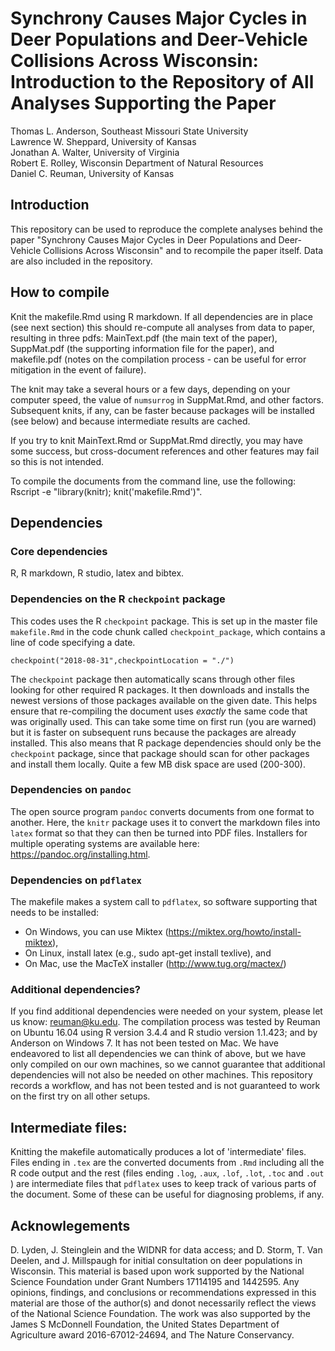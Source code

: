 # Synchrony Causes Major Cycles in Deer Populations and Deer-Vehicle Collisions Across Wisconsin: Introduction to the Repository of All Analyses Supporting the Paper

Thomas L. Anderson, Southeast Missouri State University  
Lawrence W. Sheppard, University of Kansas  
Jonathan A. Walter, University of Virginia  
Robert E. Rolley, Wisconsin Department of Natural Resources  
Daniel C. Reuman, University of Kansas  

## Introduction

This repository can be used to reproduce the complete analyses behind the paper "Synchrony Causes Major Cycles in Deer Populations and Deer-Vehicle Collisions Across Wisconsin" and to recompile the paper itself. Data are also included in the repository. 

## How to compile

Knit the makefile.Rmd using R markdown. If all dependencies are in place (see next section) this should re-compute all analyses from data to paper, resulting in three pdfs: MainText.pdf (the main text of the paper), SuppMat.pdf (the supporting information file for the paper), and makefile.pdf (notes on the compilation process - can be useful for error mitigation in the event of failure). 

The knit may take a several hours or a few days, depending on your computer speed, the value of `numsurrog` in SuppMat.Rmd, and other factors. Subsequent knits, if any, can be faster because packages will be installed (see below) and because intermediate results are cached.

If you try to knit MainText.Rmd or SuppMat.Rmd directly, you may have some success, but cross-document references and other features may fail so this is not intended.

To compile the documents from the command line, use the following: Rscript -e "library(knitr); knit('makefile.Rmd')".

## Dependencies

### Core dependencies

R, R markdown, R studio, latex and bibtex. 

### Dependencies on the R `checkpoint` package

This codes uses the R `checkpoint` package. This is set up in the master file `makefile.Rmd` in the code chunk called `checkpoint_package`, which contains a line of code specifying a date.

    checkpoint("2018-08-31",checkpointLocation = "./")

The `checkpoint` package then automatically scans through other files looking for other required R packages. It then downloads and installs the newest versions of those packages available on the given date. This helps ensure that re-compiling the document uses _exactly_ the same code that was originally used. This can take some time on first run (you are warned) but it is faster on subsequent runs because the packages are already installed. This also means that R package dependencies should only be the `checkpoint` package, since that package should scan for other packages and install them locally. Quite a few MB disk space are used (200-300).

### Dependencies on `pandoc`

The open source program `pandoc` converts documents from one format to another. Here, the `knitr` package uses it to convert the markdown files into `latex` format so that they can then be turned into PDF files. Installers for multiple operating systems are available here: https://pandoc.org/installing.html.

### Dependencies on `pdflatex`

The makefile makes a system call to `pdflatex`, so software supporting that needs to be installed:

  * On Windows, you can use Miktex (https://miktex.org/howto/install-miktex), 
  * On Linux, install latex (e.g., sudo apt-get install texlive), and
  * On Mac, use the MacTeX installer (http://www.tug.org/mactex/)

### Additional dependencies?

If you find additional dependencies were needed on your system, please let us know: reuman@ku.edu. The compilation process was tested by Reuman on Ubuntu 16.04 using R version 3.4.4 and R studio version 1.1.423; and by Anderson on Windows 7. It has not been tested on Mac. We have endeavored to list all dependencies we can think of above, but we have only compiled on our own machines, so we cannot guarantee that additional dependencies will not also be needed on other machines. This repository records a workflow, and has not been tested and is not guaranteed to work on the first try on all other setups.

## Intermediate files:

Knitting the makefile automatically produces a lot of 'intermediate' files. Files ending in `.tex` are the converted documents from `.Rmd` including all the R code output and the rest (files ending `.log`, `.aux`, `.lof`, `.lot`, `.toc`  and `.out` ) are intermediate files that `pdflatex` uses to keep track of various parts of the document. Some of these can be useful for diagnosing problems, if any. 

## Acknowlegements

D. Lyden, J. Steinglein and the WIDNR for data access; and D. Storm, T. Van Deelen, and J. 
Millspaugh for initial consultation on deer populations in Wisconsin. This material is based upon 
work supported by the National Science Foundation under Grant Numbers 17114195 and 1442595. Any 
opinions, findings, and conclusions or recommendations expressed in this material are those of 
the author(s) and donot necessarily reflect the views of the National Science Foundation. The work was also supported by the James S McDonnell Foundation, the United States Department of Agriculture award 2016-67012-24694, and The Nature Conservancy. 

